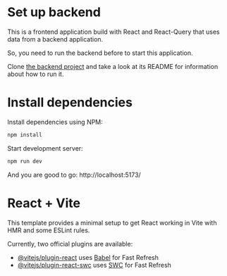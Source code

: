 # Set up backend

This is a frontend application build with React and React-Query that uses data from a backend application.

So, you need to run the backend before to start this application.

Clone [the backend project](https://github.com/ti-a-go/organo-backend) and take a look at its README for information about how to run it.

# Install dependencies

Install dependencies using NPM:

```sh
npm install
```

Start development server:

```sh
npm run dev
```

And you are good to go: http://localhost:5173/





# React + Vite

This template provides a minimal setup to get React working in Vite with HMR and some ESLint rules.

Currently, two official plugins are available:

- [@vitejs/plugin-react](https://github.com/vitejs/vite-plugin-react/blob/main/packages/plugin-react/README.md) uses [Babel](https://babeljs.io/) for Fast Refresh
- [@vitejs/plugin-react-swc](https://github.com/vitejs/vite-plugin-react-swc) uses [SWC](https://swc.rs/) for Fast Refresh
